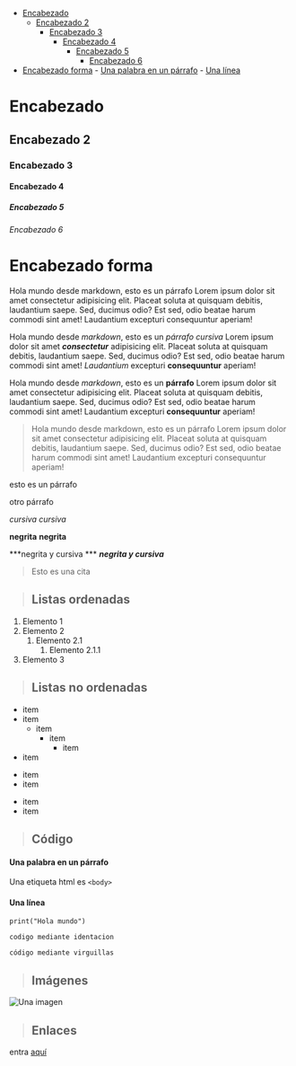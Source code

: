 
- [Encabezado](#encabezado)
  - [Encabezado 2](#encabezado-2)
    - [Encabezado 3](#encabezado-3)
      - [Encabezado 4](#encabezado-4)
        - [Encabezado 5](#encabezado-5)
          - [Encabezado 6](#encabezado-6)
- [Encabezado forma](#encabezado-forma)
      - [Una palabra en un párrafo](#una-palabra-en-un-párrafo)
      - [Una línea](#una-línea)

# Encabezado
## Encabezado 2
### Encabezado 3
#### Encabezado 4
##### Encabezado 5
###### Encabezado 6

Encabezado forma
==

Hola mundo desde markdown, esto es un párrafo Lorem ipsum dolor sit amet consectetur adipisicing elit. Placeat soluta at quisquam debitis, laudantium saepe. Sed, ducimus odio? Est sed, odio beatae harum commodi sint amet! Laudantium excepturi consequuntur aperiam!

Hola mundo desde *markdown*, esto es un *párrafo cursiva* Lorem ipsum dolor sit amet ***consectetur*** adipisicing elit. Placeat soluta at quisquam debitis, laudantium saepe. Sed, ducimus odio? Est sed, odio beatae harum commodi sint amet! *Laudantium* excepturi **consequuntur** aperiam!

Hola mundo desde _markdown_, esto es un __párrafo__ Lorem ipsum dolor sit amet consectetur adipisicing elit. Placeat soluta at quisquam debitis, laudantium saepe. Sed, ducimus odio? Est sed, odio beatae harum commodi sint amet! Laudantium excepturi __consequuntur__ aperiam!

>Hola mundo desde markdown, esto es un párrafo Lorem ipsum dolor sit amet consectetur adipisicing elit. Placeat soluta at quisquam debitis, laudantium saepe. Sed, ducimus odio? Est sed, odio beatae harum commodi sint amet! Laudantium excepturi consequuntur aperiam!

esto es un párrafo

otro párrafo

*cursiva* _cursiva_

**negrita** __negrita__

***negrita y cursiva *** ___negrita y cursiva___

> Esto es una cita

> ## Listas ordenadas
1. Elemento 1
2. Elemento 2
   1. Elemento 2.1
      1. Elemento 2.1.1
3. Elemento 3

> ## Listas no ordenadas

- item
- item
  - item
    - item
      - item
- item

* item
* item

+ item
+ item

> ## Código

#### Una palabra en un párrafo

Una etiqueta html es `<body>`

#### Una línea

`print("Hola mundo")`

    codigo mediante identacion

~~~
código mediante virguillas

~~~

> ## Imágenes

![Una imagen](imagenes/jeje.png)

> ## Enlaces

entra [aquí](https://www.google.es)
